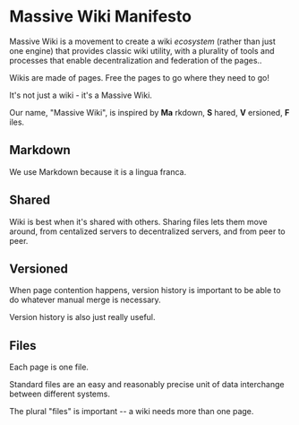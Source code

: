 # Massive Wiki Manifesto

Massive Wiki is a movement to create a wiki *ecosystem* (rather than just one engine) that provides classic wiki utility, with a plurality of tools and processes that enable decentralization and federation of the pages..

Wikis are made of pages. Free the pages to go where they need to go!

It's not just a wiki - it's a Massive Wiki.

Our name, "Massive Wiki", is inspired by **Ma** rkdown, **S** hared, **V** ersioned, **F** iles.

## Markdown
We use Markdown because it is a lingua franca.

## Shared
Wiki is best when it's shared with others.  Sharing files lets them move around, from centalized servers to decentralized servers, and from peer to peer.

## Versioned
When page contention happens, version history is important to be able to do whatever manual merge is necessary.

Version history is also just really useful.

## Files
Each page is one file.

Standard files are an easy and reasonably precise unit of data interchange between different systems.

The plural "files" is important -- a wiki needs more than one page.
